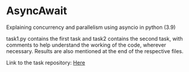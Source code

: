 # AsyncAwait
Explaining concurrency and parallelism using asyncio in python (3.9)

task1.py contains the first task and task2 contains the second task, with comments to help understand the working of the code, wherever necessary. Results are also mentioned at the end of the respective files.

Link to the task repository: [Here](https://github.com/kossiitkgp/KOSS-Selection-Tasks/blob/master/Teaching/Async%20Await%20Python.md)
